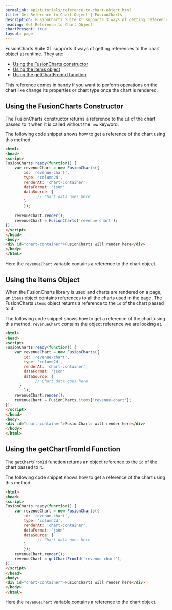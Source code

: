```yaml
---
permalink: api/tutorials/reference-to-chart-object.html
title: Get Reference to Chart Object | FusionCharts
description: FusionCharts Suite XT supports 3 ways of getting references to the chart object at runtime. This reference comes in handy if you want to perform operations on the chart
heading: Get Reference to Chart Object
chartPresent: true
layout: page
---
```


FusionCharts Suite XT supports 3 ways of getting references to the chart object at runtime. They are: 

* [Using the FusionCharts constructor](/tutorials/reference-to-chart-object#using-the-fusioncharts-constructor)
* [Using the items object](/tutorials/reference-to-chart-object#using-the-items-object)
* [Using the getChartFromId function](/tutorials/reference-to-chart-object#using-the-getchartfromid-function)


This reference comes in handy if you want to perform operations on the chart like change its properties or chart type once the chart is rendered.

## Using the FusionCharts Constructor

The FusionCharts constructor returns a reference to the `id` of the chart passed to it when it is called without the `new` keyword.

The following code snippet shows how to get a reference of the chart using this method

```html
<html>
<head>
<script>
FusionCharts.ready(function() {
    var revenueChart = new FusionCharts({
        id: 'revenue-chart',
        type: 'column2d',
        renderAt: 'chart-container',
        dataFormat: 'json'
        dataSource: {
              // Chart data goes here
        }
        });
 
    revenueChart.render();
    revenueChart = FusionCharts('revenue-chart');
});
</script>
</head>
<body>
<div id="chart-container">FusionCharts will render here</div>
</body>
</html>
```

Here the `revenueChart` variable contains a reference to the chart object.

## Using the Items Object

When the FusionCharts library is used and charts are rendered on a page, an `items` object contains references to all the charts used in the page. The FusionCharts `items` object returns a reference to the `id` of the chart passed to it.

The following code snippet shows how to get a reference of the chart using this method. `revenueChart` contains the object reference we are looking at.

```html
<html>
<head>
<script>
FusionCharts.ready(function() {
    var revenueChart = new FusionCharts({
        id: 'revenue-chart',
        type: 'column2d',
        renderAt: 'chart-container',
        dataFormat: 'json'
        dataSource: {
             // Chart data goes here
      }
        });
    revenueChart.render();
    revenueChart = FusionCharts.items['revenue-chart'];
});
</script>
</head>
<body>
<div id="chart-container">FusionCharts will render here</div>
</body>
</html>
```

## Using the getChartFromId Function

The `getChartFromId` function returns an object reference to the `id` of the chart passed to it.

The following code snippet shows how to get a reference of the chart using this method


```html
<html>
<head>
<script>
FusionCharts.ready(function() {
    var revenueChart = new FusionCharts({
        id: 'revenue-chart',
        type: 'column2d',
        renderAt: 'chart-container',
        dataFormat: 'json'
        dataSource: {
              // Chart data goes here
        }
        });
    revenueChart.render();
    revenueChart = getChartFromId('revenue-chart');
});
</script>
</head>
<body>
<div id="chart-container">FusionCharts will render here</div>
</body>
</html>
```

Here the `revenueChart` variable contains a reference to the chart object.